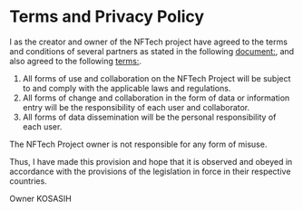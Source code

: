 # Terms and Privacy Policy

I as the creator and owner of the NFTech project have agreed to the terms and conditions of several partners as stated in the following [document:](https://dataplatform.cloud.ibm.com/terms), and also agreed to the following [terms:](https://docs.github.com/en/github/site-policy/github-terms-of-service).

1. All forms of use and collaboration on the NFTech Project will be subject to and comply with the applicable laws and regulations. 
2. All forms of change and collaboration in the form of data or information entry will be the responsibility of each user and collaborator.
3. All forms of data dissemination will be the personal responsibility of each user.

The NFTech Project owner is not responsible for any form of misuse.

Thus, I have made this provision and hope that it is observed and obeyed in accordance with the provisions of the legislation in force in their respective countries.

Owner
KOSASIH
